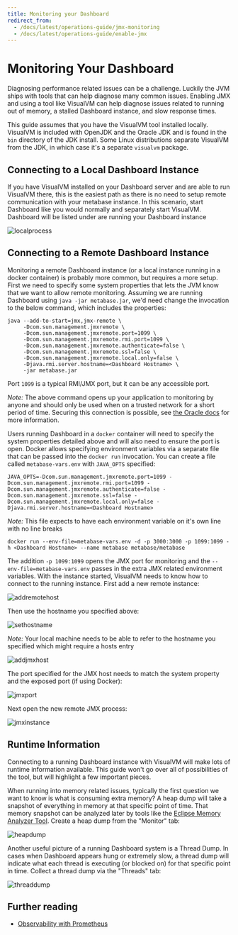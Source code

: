 ```yaml
---
title: Monitoring your Dashboard
redirect_from:
  - /docs/latest/operations-guide/jmx-monitoring
  - /docs/latest/operations-guide/enable-jmx
---
```


# Monitoring Your Dashboard


Diagnosing performance related issues can be a challenge. Luckily the JVM ships with tools that can help diagnose many common issues. Enabling JMX and using a tool like VisualVM can help diagnose issues related to running out of memory, a stalled Dashboard instance, and slow response times.

This guide assumes that you have the VisualVM tool installed
locally. VisualVM is included with OpenJDK and the Oracle JDK and is
found in the `bin` directory of the JDK install. Some Linux
distributions separate VisualVM from the JDK, in which case it's a
separate `visualvm` package.

## Connecting to a Local Dashboard Instance

If you have VisualVM installed on your Dashboard server and are able to
run VisualVM there, this is the easiest path as there is no need to
setup remote communication with your metabase instance. In this
scenario, start Dashboard like you would normally and separately start
VisualVM. Dashboard will be listed under are running your Dashboard
instance

![localprocess](images/LocalProcessVisualVM.png)

## Connecting to a Remote Dashboard Instance

Monitoring a remote Dashboard instance (or a local instance running in
a docker container) is probably more common, but requires a more
setup. First we need to specify some system properties that lets the
JVM know that we want to allow remote monitoring. Assuming we are
running Dashboard using `java -jar metabase.jar`, we'd need change the
invocation to the below command, which includes the properties:

```
java --add-to-start=jmx,jmx-remote \
     -Dcom.sun.management.jmxremote \
     -Dcom.sun.management.jmxremote.port=1099 \
     -Dcom.sun.management.jmxremote.rmi.port=1099 \
     -Dcom.sun.management.jmxremote.authenticate=false \
     -Dcom.sun.management.jmxremote.ssl=false \
     -Dcom.sun.management.jmxremote.local.only=false \
     -Djava.rmi.server.hostname=<Dashboard Hostname> \
     -jar metabase.jar
```

Port `1099` is a typical RMI/JMX port, but it can be any accessible port.

_Note:_ The above command opens up your application to monitoring by
anyone and should only be used when on a trusted network for a short
period of time. Securing this connection is possible, see [the Oracle
docs](https://docs.oracle.com/javase/8/docs/technotes/guides/management/agent.html)
for more information.

Users running Dashboard in a `docker` container will need to specify
the system properties detailed above and will also need to ensure the
port is open. Docker allows specifying environment variables via a
separate file that can be passed into the `docker run` invocation. You
can create a file called `metabase-vars.env` with `JAVA_OPTS`
specified:

```
JAVA_OPTS=-Dcom.sun.management.jmxremote.port=1099 -Dcom.sun.management.jmxremote.rmi.port=1099 -Dcom.sun.management.jmxremote.authenticate=false -Dcom.sun.management.jmxremote.ssl=false -Dcom.sun.management.jmxremote.local.only=false -Djava.rmi.server.hostname=<Dashboard Hostname>
```

_Note:_ This file expects to have each environment variable on it's own line with no line breaks

```
docker run --env-file=metabase-vars.env -d -p 3000:3000 -p 1099:1099 -h <Dashboard Hostname> --name metabase metabase/metabase
```

The addition `-p 1099:1099` opens the JMX port for monitoring and the
`--env-file=metabase-vars.env` passes in the extra JMX related
environment variables. With the instance started, VisualVM needs to
know how to connect to the running instance. First add a new remote
instance:

![addremotehost](images/AddRemoteHost.png)

Then use the hostname you specified above:

![sethostname](images/SetRemoteHostName.png)

_Note:_ Your local machine needs to be able to refer to the hostname
you specified which might require a hosts entry

![addjmxhost](images/ClickAddJMXHost.png)

The port specified for the JMX host needs to match the system property
and the exposed port (if using Docker):

![jmxport](images/EnterJMXPort.png)

Next open the new remote JMX process:

![jmxinstance](images/OpenRemoteInstance.png)

## Runtime Information

Connecting to a running Dashboard instance with VisualVM will make lots
of runtime information available. This guide won't go over all of
possibilities of the tool, but will highlight a few important pieces.

When running into memory related issues, typically the first question
we want to know is what is consuming extra memory? A heap dump will
take a snapshot of everything in memory at that specific point of
time. That memory snapshot can be analyzed later by tools like the
[Eclipse Memory Analyzer Tool](https://www.eclipse.org/mat/). Create a
heap dump from the "Monitor" tab:

![heapdump](images/HeapDump.png)

Another useful picture of a running Dashboard system is a Thread
Dump. In cases when Dashboard appears hung or extremely slow, a thread
dump will indicate what each thread is executing (or blocked on) for
that specific point in time. Collect a thread dump via the "Threads"
tab:

![threaddump](images/ThreadDump.png)


## Further reading

- [Observability with Prometheus](./observability-with-prometheus.md)
